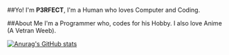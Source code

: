 ##Yo! I'm **P3RFECT**, I'm a Human who loves Computer and Coding.

##About Me
I'm a Programmer who, codes for his Hobby. I also love Anime (A Vetran Weeb).

[![Anurag's GitHub stats](https://github-readme-stats.vercel.app/api?username=P3RFECT01&show_icons=true)](https://github.com/anuraghazra/github-readme-stats)


<a>
  
</a>
